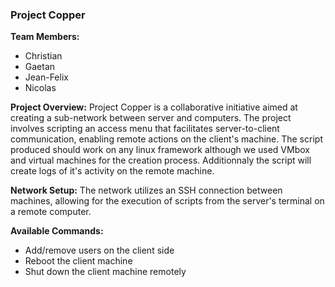 ### Project Copper


**Team Members:**
- Christian
- Gaetan
- Jean-Felix
- Nicolas


**Project Overview:**
Project Copper is a collaborative initiative aimed at creating a sub-network between server and computers. The project involves scripting an access menu that facilitates server-to-client communication, enabling remote actions on the client's machine.
The script produced should work on any linux framework although we used VMbox and virtual machines for the creation process. Additionnaly the script will create logs of it's activity on the remote machine.


**Network Setup:**
The network utilizes an SSH connection between machines, allowing for the execution of scripts from the server's terminal on a remote computer.


**Available Commands:**
- Add/remove users on the client side
- Reboot the client machine
- Shut down the client machine remotely